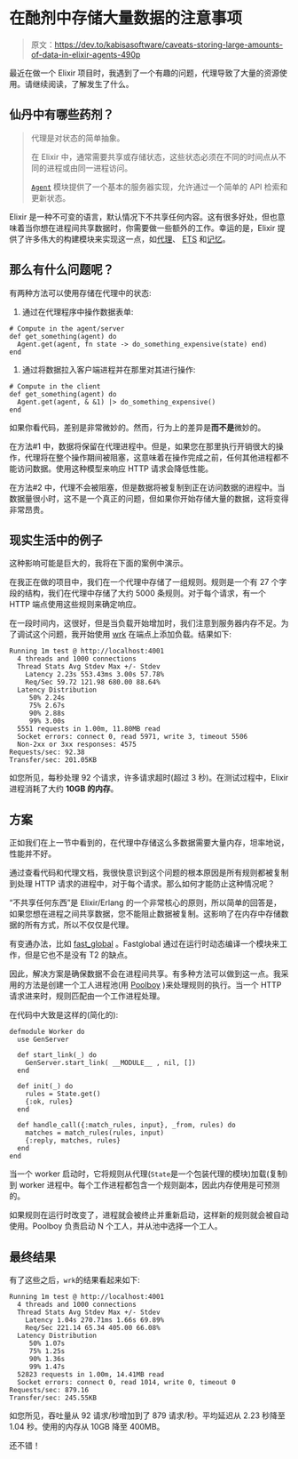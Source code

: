 # 在酏剂中存储大量数据的注意事项

> 原文：<https://dev.to/kabisasoftware/caveats-storing-large-amounts-of-data-in-elixir-agents-490p>

最近在做一个 Elixir 项目时，我遇到了一个有趣的问题，代理导致了大量的资源使用。请继续阅读，了解发生了什么。

## 仙丹中有哪些药剂？

> 代理是对状态的简单抽象。
> 
> 在 Elixir 中，通常需要共享或存储状态，这些状态必须在不同的时间点从不同的进程或由同一进程访问。
> 
> [`Agent`](https://hexdocs.pm/elixir/Agent.html#content) 模块提供了一个基本的服务器实现，允许通过一个简单的 API 检索和更新状态。

Elixir 是一种不可变的语言，默认情况下不共享任何内容。这有很多好处，但也意味着当你想在进程间共享数据时，你需要做一些额外的工作。幸运的是，Elixir 提供了许多伟大的构建模块来实现这一点，如[代理](https://hexdocs.pm/elixir/Agent.html)、 [ETS](https://elixir-lang.org/getting-started/mix-otp/ets.html) 和[记忆](https://elixirschool.com/en/lessons/specifics/mnesia/)。

## 那么有什么问题呢？

有两种方法可以使用存储在代理中的状态:

1.  通过在代理程序中操作数据表单:

```
# Compute in the agent/server
def get_something(agent) do
  Agent.get(agent, fn state -> do_something_expensive(state) end)
end 
```

1.  通过将数据拉入客户端进程并在那里对其进行操作:

```
# Compute in the client
def get_something(agent) do
  Agent.get(agent, & &1) |> do_something_expensive()
end 
```

如果你看代码，差别是非常微妙的。然而，行为上的差异是**而不是**微妙的。

在方法#1 中，数据将保留在代理进程中。但是，如果您在那里执行开销很大的操作，代理将在整个操作期间被阻塞，这意味着在操作完成之前，任何其他进程都不能访问数据。使用这种模型来响应 HTTP 请求会降低性能。

在方法#2 中，代理不会被阻塞，但是数据将被复制到正在访问数据的进程中。当数据量很小时，这不是一个真正的问题，但如果你开始存储大量的数据，这将变得非常昂贵。

## 现实生活中的例子

这种影响可能是巨大的，我将在下面的案例中演示。

在我正在做的项目中，我们在一个代理中存储了一组规则。规则是一个有 27 个字段的结构，我们在代理中存储了大约 5000 条规则。对于每个请求，有一个 HTTP 端点使用这些规则来确定响应。

在一段时间内，这很好，但是当负载开始增加时，我们注意到服务器内存不足。为了调试这个问题，我开始使用 [wrk](https://github.com/wg/wrk) 在端点上添加负载。结果如下:

```
Running 1m test @ http://localhost:4001
  4 threads and 1000 connections
  Thread Stats Avg Stdev Max +/- Stdev
    Latency 2.23s 553.43ms 3.00s 57.78%
    Req/Sec 59.72 121.98 680.00 88.64%
  Latency Distribution
     50% 2.24s
     75% 2.67s
     90% 2.88s
     99% 3.00s
  5551 requests in 1.00m, 11.80MB read
  Socket errors: connect 0, read 5971, write 3, timeout 5506
  Non-2xx or 3xx responses: 4575
Requests/sec: 92.38
Transfer/sec: 201.05KB 
```

如您所见，每秒处理 92 个请求，许多请求超时(超过 3 秒)。在测试过程中，Elixir 进程消耗了大约 **10GB 的内存**。

## 方案

正如我们在上一节中看到的，在代理中存储这么多数据需要大量内存，坦率地说，性能并不好。

通过查看代码和代理文档，我很快意识到这个问题的根本原因是所有规则都被复制到处理 HTTP 请求的进程中，对于每个请求。那么如何才能防止这种情况呢？

“不共享任何东西”是 Elixir/Erlang 的一个非常核心的原则，所以简单的回答是，如果您想在进程之间共享数据，您不能阻止数据被复制。这影响了在内存中存储数据的所有方式，所以不仅仅是代理。

有变通办法，比如 [fast_global](https://github.com/discordapp/fastglobal) 。Fastglobal 通过在运行时动态编译一个模块来工作，但是它也不是没有 T2 的缺点。

因此，解决方案是确保数据不会在进程间共享。有多种方法可以做到这一点。我采用的方法是创建一个工人进程池(用 [Poolboy](https://elixirschool.com/en/lessons/libraries/poolboy/) )来处理规则的执行。当一个 HTTP 请求进来时，规则匹配由一个工作进程处理。

在代码中大致是这样的(简化的):

```
defmodule Worker do
  use GenServer

  def start_link(_) do
    GenServer.start_link( __MODULE__ , nil, [])
  end

  def init(_) do
    rules = State.get()
    {:ok, rules}
  end

  def handle_call({:match_rules, input}, _from, rules) do
    matches = match_rules(rules, input)
    {:reply, matches, rules}
  end
end 
```

当一个 worker 启动时，它将规则从代理(`State`是一个包装代理的模块)加载(复制)到 worker 进程中。每个工作进程都包含一个规则副本，因此内存使用是可预测的。

如果规则在运行时改变了，进程就会被终止并重新启动，这样新的规则就会被自动使用。Poolboy 负责启动 N 个工人，并从池中选择一个工人。

## 最终结果

有了这些之后，`wrk`的结果看起来如下:

```
Running 1m test @ http://localhost:4001
  4 threads and 1000 connections
  Thread Stats Avg Stdev Max +/- Stdev
    Latency 1.04s 270.71ms 1.66s 69.89%
    Req/Sec 221.14 65.34 405.00 66.08%
  Latency Distribution
     50% 1.07s
     75% 1.25s
     90% 1.36s
     99% 1.47s
  52823 requests in 1.00m, 14.41MB read
  Socket errors: connect 0, read 1014, write 0, timeout 0
Requests/sec: 879.16
Transfer/sec: 245.55KB 
```

如您所见，吞吐量从 92 请求/秒增加到了 879 请求/秒。平均延迟从 2.23 秒降至 1.04 秒。使用的内存从 10GB 降至 400MB。

还不错！